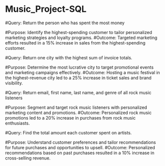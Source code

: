 # Music_Project-SQL

#Query: Return the person who has spent the most money

#Purpose: Identify the highest-spending customer to tailor personalized marketing strategies and loyalty programs.
#Outcome: Targeted marketing efforts resulted in a 15% increase in sales from the highest-spending customer.

#Query: Return one city with the highest sum of invoice totals.

#Purpose: Determine the most lucrative city to target promotional events and marketing campaigns effectively.
#Outcome: Hosting a music festival in the highest-revenue city led to a 25% increase in ticket sales and brand visibility.

#Query: Return email, first name, last name, and genre of all rock music listeners

#Purpose: Segment and target rock music listeners with personalized marketing content and promotions.
#Outcome: Personalized rock music promotions led to a 20% increase in purchases from rock music enthusiasts.

#Query: Find the total amount each customer spent on artists.

#Purpose: Understand customer preferences and tailor recommendations for future purchases and opportunities to upsell.
#Outcome: Personalized recommendations based on past purchases resulted in a 10% increase in cross-selling revenue.
